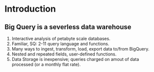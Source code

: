 # Introduction

## Big Query is a severless data warehouse

1. Interactive analysis of petabyte scale databases.
2. Familiar, SQ: 2-11 query language and functions.
3. Many ways to ingest, transform, load, export data to/from BigQuery.
4. Nested and repeated fields, user-defined functions.
5. Data Storage is inexpensive; queries charged on amout of data processed (or a monthly flat rate).
